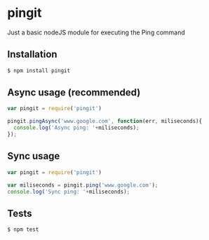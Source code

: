 # pingit
Just a basic nodeJS module for executing the Ping command
 
Installation
------------

``` bash
$ npm install pingit
```

Async usage (recommended)
---------

```js
var pingit = require('pingit')

pingit.pingAsync('www.google.com', function(err, miliseconds){
  console.log('Async ping: '+miliseconds); 
});
```

Sync usage
---------

```js
var pingit = require('pingit')

var miliseconds = pingit.ping('www.google.com');
console.log('Sync ping: '+miliseconds); 
```

Tests
-----

``` bash
$ npm test
```